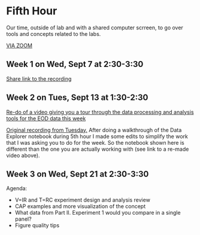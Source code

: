 # Fifth Hour

Our time, outside of lab and with a shared computer scrreen, to go over tools and concepts related to the labs.

[VIA ZOOM](https://wesleyan.zoom.us/j/94621043921?pwd=OC96eEtTMll5QitvUE9YSmtFWWgvdz09)

## Week 1 on Wed, Sept 7 at 2:30-3:30

[Share link to the recording](https://wesleyan.zoom.us/rec/share/g859mrLim3N8-tgPMDw0gyAjnC6DcgaRgUQicxSDq3lHiY2qHY5vcDzXOJ3FuBcP.Q_Wvgny3lMDoIqwY)

## Week 2 on Tues, Sept 13 at 1:30-2:30

[Re-do of a video giving you a tour through the data processing and analysis tools for the EOD data this week](https://wesleyan.zoom.us/rec/share/h63PehTOIKpbPXR_FUsBOGZ0m5mtbmZivtwb_ifk1bEHbk5rtOJYfxXC_0a-VBj1.gIFxk-mJjK_L23mA?startTime=1663159456000)

[Original recording from Tuesday.](https://wesleyan.zoom.us/rec/share/_cCU-zLOUFAsCSp1UarufCB9AYL9BVqmudfsxrs8heFM7pa6g0r-Xck7yx82ixJo.GqBeZoCo647h9A9m) After doing a walkthrough of the Data Explorer notebook during 5th hour I made some edits to simplify the work that I was asking you to do for the week. So the notebook shown here is different than the one you are actually working with (see link to a re-made video above).

## Week 3 on Wed, Sept 21 at 2:30-3:30

Agenda:
- V=IR and T=RC experiment design and analysis review
- CAP examples and more visualization of the concept
- What data from Part II. Experiment 1 would you compare in a single panel?
- Figure quality tips


